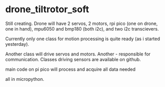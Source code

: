 # drone_tiltrotor_soft

Still creating. Drone will have 2 servos, 2 motors, rpi pico (one on drone, one in hand), mpu6050 and bmp180 (both i2c), and two i2c transcievers.

Currently only one class for motion processing is quite ready (as i started yesterday).

Another class will drive servos and motors. Another - responsible for communication. Classes driving sensors are available on github.

main code on pi pico will process and acquire all data needed

all in micropython.
